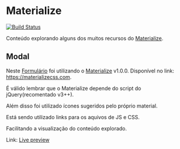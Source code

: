 # Materialize 

[![Build Status](https://materializecss.com/res/materialize.svg)](materializecss.com/)


Conteúdo explorando alguns dos muitos recursos do [Materialize].

## Modal

Neste [Formulário] foi utilizando o [Materialize] v1.0.0.
Disponível no link: https://materializecss.com.

É válido lembrar que o Materialize depende do script do jQuery(recomentado v3++).

Além disso foi utilizado ícones sugeridos pelo próprio material.

Está sendo utilizado links para os aquivos de JS e CSS. 

Facilitando a visualização do conteúdo explorado.




Link: [Live preview]

[Materialize]: materializecss.com/
[Formulário]: https://jonhcortez.github.io/studies/materialize-jquery/item
[Live preview]: https://jonhcortez.github.io/studies/materialize-jquery/
